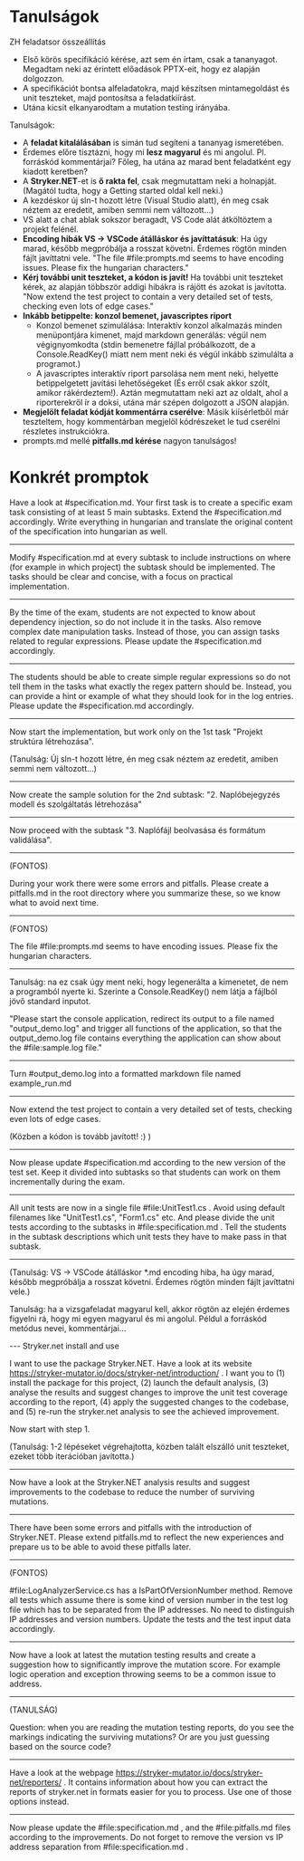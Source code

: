 # Tanulságok

ZH feladatsor összeállítás

- Első körös specifikáció kérése, azt sem én írtam, csak a tananyagot. Megadtam neki az érintett előadások PPTX-eit, hogy ez alapján dolgozzon.
- A specifikációt bontsa alfeladatokra, majd készítsen mintamegoldást és unit teszteket, majd pontosítsa a feladatkiírást.
- Utána kicsit elkanyarodtam a mutation testing irányába.

Tanulságok:
- A **feladat kitalálásában** is simán tud segíteni a tananyag ismeretében.
- Érdemes előre tisztázni, hogy mi **lesz magyarul** és mi angolul. Pl. forráskód kommentárjai? Főleg, ha utána az marad bent feladatként egy kiadott keretben?
- A **Stryker.NET**-et is **ő rakta fel**, csak megmutattam neki a holnapját. (Magától tudta, hogy a Getting started oldal kell neki.)
- A kezdéskor új sln-t hozott létre (Visual Studio alatt), én meg csak néztem az eredetit, amiben semmi nem változott...)
- VS alatt a chat ablak sokszor beragadt, VS Code alát átköltöztem a projekt felénél.
- **Encoding hibák VS -> VSCode átálláskor és javíttatásuk**: Ha úgy marad, később megpróbálja a rosszat követni. Érdemes rögtön minden fájlt javíttatni vele. "The file #file:prompts.md seems to have encoding issues. Please fix the hungarian characters."
- **Kérj további unit teszteket, a kódon is javít!** Ha további unit teszteket kérek, az alapján többször addigi hibákra is rájött és azokat is javította. "Now extend the test project to contain a very detailed set of tests, checking even lots of edge cases."
- **Inkább betippelte: konzol bemenet, javascriptes riport**
    - Konzol bemenet szimulálása: Interaktív konzol alkalmazás minden menüpontjára kimenet, majd markdown generálás: végül nem végignyomkodta (stdin bemenetre fájllal próbálkozott, de a Console.ReadKey() miatt nem ment neki és végül inkább szimulálta a programot.)
    - A javascriptes interaktív riport parsolása nem ment neki, helyette betippelgetett javítási lehetőségeket (És erről csak akkor szólt, amikor rákérdeztem!). Aztán megmutattam neki azt az oldalt, ahol a riporterekről ír a doksi, utána már szépen dolgozott a JSON alapján.
- **Megjelölt feladat kódját kommentárra cserélve**: Másik kiísérletből már teszteltem, hogy kommentárban megjelöl kódrészeket le tud cserélni részletes instrukciókra.
- prompts.md mellé **pitfalls.md kérése** nagyon tanulságos!

# Konkrét promptok

Have a look at #specification.md. Your first task is to create a specific exam task consisting of at least 5 main subtasks. Extend the #specification.md accordingly. Write everything in hungarian and translate the original content of the specification into hungarian as well.

---

Modify #specification.md at every subtask to include instructions on where (for example in which project) the subtask should be implemented. The tasks should be clear and concise, with a focus on practical implementation.

---

By the time of the exam, students are not expected to know about dependency injection, so do not include it in the tasks. Also remove complex date manipulation tasks. Instead of those, you can assign tasks related to regular expressions.
Please update the #specification.md accordingly.

---

The students should be able to create simple regular expressions so do not tell them in the tasks what exactly the regex pattern should be. Instead, you can provide a hint or example of what they should look for in the log entries.
Please update the #specification.md accordingly.

---

Now start the implementation, but work only on the 1st task "Projekt struktúra létrehozása".

(Tanulság: Új sln-t hozott létre, én meg csak néztem az eredetit, amiben semmi nem változott...)

---

Now create the sample solution for the 2nd subtask: "2. Naplóbejegyzés modell és szolgáltatás létrehozása"

---

Now proceed with the subtask "3. Naplófájl beolvasása és formátum validálása".

---
(FONTOS)

During your work there were some errors and pitfalls. Please create a pitfalls.md in the root directory where you summarize these, so we know what to avoid next time.

---
(FONTOS)

The file #file:prompts.md seems to have encoding issues. Please fix the hungarian characters.

---
Tanulság: na ez csak úgy ment neki, hogy legenerálta a kimenetet, de nem a programból nyerte ki. Szerinte a Console.ReadKey() nem látja a fájlból jövő standard inputot.

"Please start the console application, redirect its output to a file named "output_demo.log" and trigger all functions of the application, so that the output_demo.log file contains everything the application can show about the #file:sample.log file."

---

Turn #output_demo.log into a formatted markdown file named example_run.md

---

Now extend the test project to contain a very detailed set of tests, checking even lots of edge cases.

(Közben a kódon is tovább javított! :) )

---

Now please update #specification.md according to the new version of the test set. Keep it divided into subtasks so that students can work on them incrementally during the exam.

---

All unit tests are now in a single file #file:UnitTest1.cs . Avoid using default filenames like "UnitTest1.cs", "Form1.cs" etc. And please divide the unit tests according to the subtasks in #file:specification.md . Tell the students in the subtask descriptions which unit tests they have to make pass in that subtask.

---

(Tanulság: VS -> VSCode átálláskor *.md encoding hiba, ha úgy marad, később megpróbálja a rosszat követni. Érdemes rögtön minden fájlt javíttatni vele.)

Tanulság: ha a vizsgafeladat magyarul kell, akkor rögtön az elején érdemes figyelni rá, hogy mi egyen magyarul és mi angolul. Példul a forráskód metódus nevei, kommentárjai...

--- Stryker.net install and use

I want to use the package Stryker.NET. Have a look at its website https://stryker-mutator.io/docs/stryker-net/introduction/ . I want you to
(1) install the package for this project,
(2) launch the default analysis,
(3) analyse the results and suggest changes to improve the unit test coverage according to the report,
(4) apply the suggested changes to the codebase, and
(5) re-run the stryker.net analysis to see the achieved improvement.

Now start with step 1.

(Tanulság: 1-2 lépéseket végrehajtotta, közben talált elszálló unit teszteket, ezeket több iterációban javította.)

---

Now have a look at the Stryker.NET analysis results and suggest improvements to the codebase to reduce the number of surviving mutations.

---

There have been some errors and pitfalls with the introduction of Stryker.NET. Please extend pitfalls.md to reflect the new experiences and prepare us to be able to avoid these pitfalls later.

---
(FONTOS)

#file:LogAnalyzerService.cs has a IsPartOfVersionNumber method. Remove all tests which assume there is some kind of version number in the test log file which has to be separated from the IP addresses. No need to distinguish IP addresses and version numbers. Update the tests and the test input data accordingly.

---

Now have a look at latest the mutation testing results and create a suggestion how to significantly improve the mutation score. For example logic operation and exception throwing seems to be a common issue to address.

---

(TANULSÁG) 

Question: when you are reading the mutation testing reports, do you see the markings indicating the surviving mutations? Or are you just guessing based on the source code?

---

Have a look at the webpage https://stryker-mutator.io/docs/stryker-net/reporters/ . It contains information about how you can extract the reports of stryker.net in formats easier for you to process. Use one of those options instead.

-----

Now please update the #file:specification.md , and the #file:pitfalls.md files according to the improvements. Do not forget to remove the version vs IP address separation from #file:specification.md .


